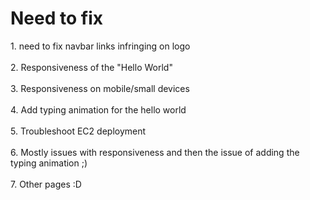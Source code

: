 <h1> <b> Need to fix </b> </h1>
1. need to fix navbar links infringing on logo <br> </br>
2. Responsiveness of the "Hello World" <br> </br>
3. Responsiveness on mobile/small devices <br> </br>
4. Add typing animation for the hello world <br> </br>
5. Troubleshoot EC2 deployment <br> </br>
6. Mostly issues with responsiveness and then the issue of adding the typing animation ;) <br> </br>
7. Other pages :D
